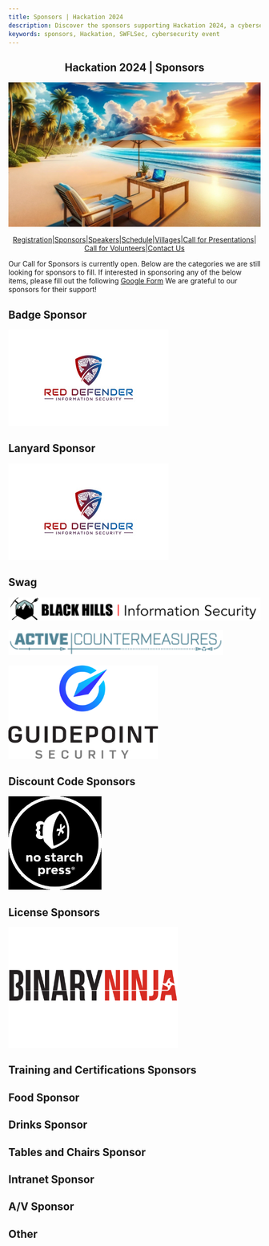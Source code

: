 ```yaml
---
title: Sponsors | Hackation 2024
description: Discover the sponsors supporting Hackation 2024, a cybersecurity event by SWFLSec.
keywords: sponsors, Hackation, SWFLSec, cybersecurity event
---
```


<h2 style="text-align: center;">Hackation 2024 | Sponsors</h2>

![Hackation Banner](images/hackation-banner.jpg)

<div style="display: flex; justify-content: center; flex-wrap: wrap;">
  <a href="registration">Registration</a> |
  <a href="sponsors">Sponsors</a> |
  <a href="speakers">Speakers</a> |
  <a href="schedule">Schedule</a> |
  <a href="villages">Villages</a> |
  <a href="call-for-presentations">Call for Presentations</a> |
  <a href="call-for-volunteers">Call for Volunteers</a> |
  <a href="https://forms.gle/BJsMjZXm45aiE7qm8">Contact Us</a>
</div>

Our Call for Sponsors is currently open. Below are the categories we are still looking for sponsors to fill. If interested in sponsoring any of the below items, please fill out the following [Google Form](https://forms.gle/EFr5Tz6N1TefYtQt9) 
We are grateful to our sponsors for their support!

## Badge Sponsor
![Red Defender Information Security](./images/Red_Defender-w.jpg)
## Lanyard Sponsor
![Red Defender Information Security](./images/Red_Defender-w.jpg)
## Swag
<a href="https://www.blackhillsinfosec.com/">
<img src="./images/BHIS-logo-web.png" alt="Black Hills Information Security" width="640">
</a><br><br>
<a href="https://www.activecountermeasures.com/">
<img src="./images/active_countermeasures_logo_360.png" alt="Active Countermeasures" height="50">
</a><br><br>
<a href="https://www.guidepointsecurity.com/">
<img src="./images/GPS_Vertical_Black_Text_RGB.png" alt="Guidepoint Security" height="186">
</a><br>

## Discount Code Sponsors

<a href="https://nostarch.com">
<img src="./images/NSPLogo.jpg" alt="No Starch Press" height="186">
</a><br>

## License Sponsors

<a href="https://binary.ninja/">
<img src="./images/text-for-light-background.png" alt="Binary Ninja" height="240">
</a><br>

## Training and Certifications Sponsors

## Food Sponsor

## Drinks Sponsor

## Tables and Chairs Sponsor

## Intranet Sponsor

## A/V Sponsor

## Other
